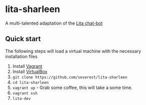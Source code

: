 # lita-sharleen

A multi-talented adaptation of the [Lita chat-bot](https://www.lita.io/)

## Quick start

The following steps will load a virtual machine with the necessary installation files

1. Install [Vagrant](https://www.vagrantup.com/)
1. Install [VirtualBox](https://www.virtualbox.org/)
1. `git clone https://github.com/severest/lita-sharleen`
1. `cd lita-sharleen`
1. `vagrant up` - Grab some coffee, this will take a some time.
1. `vagrant ssh`
1. `lita-dev`
